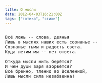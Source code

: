 ```yaml
---
title: О мысли
date: 2012-04-03T16:21:00Z
tags: ["готика", "стихи"]
---
```


<pre>

Всё ложь -- слова, деянья
Лишь в мыслях наших есть сознанье --
Сознанье тьмы и радость света.
Куда летим мы -- нет ответа.

Откуда мысли нить берётся?
И чем души заря взорвётся?
Всё бренно, тленно во Вселенной,
Лишь мысли сила незабвенна!

</pre>
